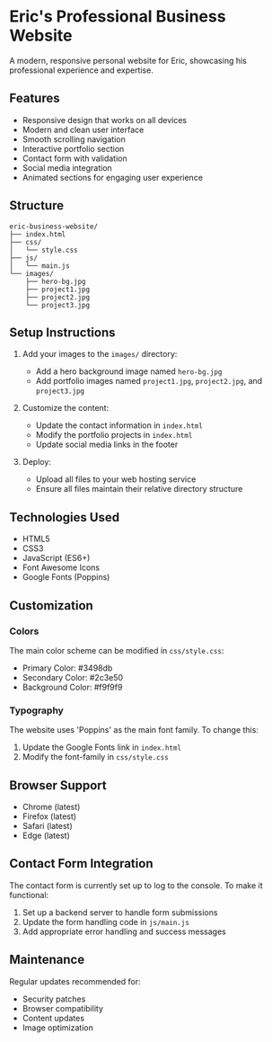 # Eric's Professional Business Website

A modern, responsive personal website for Eric, showcasing his professional experience and expertise.

## Features

- Responsive design that works on all devices
- Modern and clean user interface
- Smooth scrolling navigation
- Interactive portfolio section
- Contact form with validation
- Social media integration
- Animated sections for engaging user experience

## Structure

```
eric-business-website/
├── index.html
├── css/
│   └── style.css
├── js/
│   └── main.js
└── images/
    ├── hero-bg.jpg
    ├── project1.jpg
    ├── project2.jpg
    └── project3.jpg
```

## Setup Instructions

1. Add your images to the `images/` directory:
   - Add a hero background image named `hero-bg.jpg`
   - Add portfolio images named `project1.jpg`, `project2.jpg`, and `project3.jpg`

2. Customize the content:
   - Update the contact information in `index.html`
   - Modify the portfolio projects in `index.html`
   - Update social media links in the footer

3. Deploy:
   - Upload all files to your web hosting service
   - Ensure all files maintain their relative directory structure

## Technologies Used

- HTML5
- CSS3
- JavaScript (ES6+)
- Font Awesome Icons
- Google Fonts (Poppins)

## Customization

### Colors
The main color scheme can be modified in `css/style.css`:
- Primary Color: #3498db
- Secondary Color: #2c3e50
- Background Color: #f9f9f9

### Typography
The website uses 'Poppins' as the main font family. To change this:
1. Update the Google Fonts link in `index.html`
2. Modify the font-family in `css/style.css`

## Browser Support

- Chrome (latest)
- Firefox (latest)
- Safari (latest)
- Edge (latest)

## Contact Form Integration

The contact form is currently set up to log to the console. To make it functional:
1. Set up a backend server to handle form submissions
2. Update the form handling code in `js/main.js`
3. Add appropriate error handling and success messages

## Maintenance

Regular updates recommended for:
- Security patches
- Browser compatibility
- Content updates
- Image optimization
